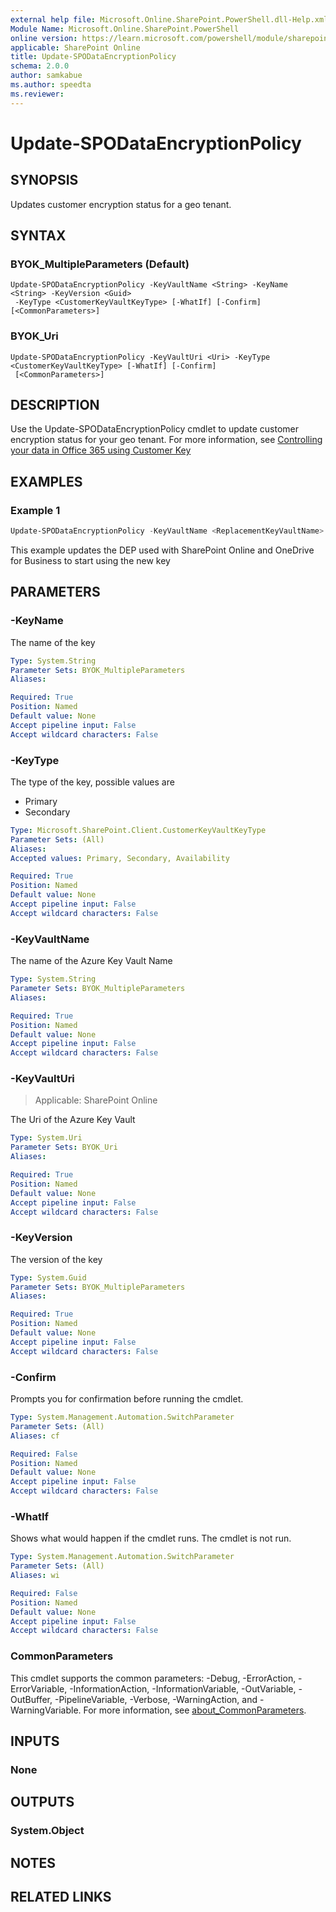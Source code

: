 ```yaml
---
external help file: Microsoft.Online.SharePoint.PowerShell.dll-Help.xml
Module Name: Microsoft.Online.SharePoint.PowerShell
online version: https://learn.microsoft.com/powershell/module/sharepoint-online/update-spodataencryptionpolicy
applicable: SharePoint Online
title: Update-SPODataEncryptionPolicy
schema: 2.0.0
author: samkabue
ms.author: speedta
ms.reviewer:
---
```


# Update-SPODataEncryptionPolicy

## SYNOPSIS

Updates customer encryption status for a geo tenant.

## SYNTAX

### BYOK_MultipleParameters (Default)

```
Update-SPODataEncryptionPolicy -KeyVaultName <String> -KeyName <String> -KeyVersion <Guid>
 -KeyType <CustomerKeyVaultKeyType> [-WhatIf] [-Confirm] [<CommonParameters>]
```

### BYOK_Uri

```
Update-SPODataEncryptionPolicy -KeyVaultUri <Uri> -KeyType <CustomerKeyVaultKeyType> [-WhatIf] [-Confirm]
 [<CommonParameters>]
```

## DESCRIPTION

Use the Update-SPODataEncryptionPolicy cmdlet to update customer encryption status for your geo tenant.
For more information, see [Controlling your data in Office 365 using Customer Key](/microsoft-365/compliance/controlling-your-data-using-customer-key)

## EXAMPLES

### Example 1

```powershell
Update-SPODataEncryptionPolicy -KeyVaultName <ReplacementKeyVaultName> -KeyName <ReplacementKeyName> -KeyVersion <ReplacementKeyVersion> -KeyType Primary
```

This example updates the DEP used with SharePoint Online and OneDrive for Business to start using the new key

## PARAMETERS

### -KeyName

The name of the key

```yaml
Type: System.String
Parameter Sets: BYOK_MultipleParameters
Aliases:

Required: True
Position: Named
Default value: None
Accept pipeline input: False
Accept wildcard characters: False
```

### -KeyType

The type of the key, possible values are

- Primary
- Secondary

```yaml
Type: Microsoft.SharePoint.Client.CustomerKeyVaultKeyType
Parameter Sets: (All)
Aliases:
Accepted values: Primary, Secondary, Availability

Required: True
Position: Named
Default value: None
Accept pipeline input: False
Accept wildcard characters: False
```

### -KeyVaultName

The name of the Azure Key Vault Name

```yaml
Type: System.String
Parameter Sets: BYOK_MultipleParameters
Aliases:

Required: True
Position: Named
Default value: None
Accept pipeline input: False
Accept wildcard characters: False
```

### -KeyVaultUri

> Applicable: SharePoint Online

The Uri of the Azure Key Vault

```yaml
Type: System.Uri
Parameter Sets: BYOK_Uri
Aliases:

Required: True
Position: Named
Default value: None
Accept pipeline input: False
Accept wildcard characters: False
```

### -KeyVersion

The version of the key

```yaml
Type: System.Guid
Parameter Sets: BYOK_MultipleParameters
Aliases:

Required: True
Position: Named
Default value: None
Accept pipeline input: False
Accept wildcard characters: False
```

### -Confirm

Prompts you for confirmation before running the cmdlet.

```yaml
Type: System.Management.Automation.SwitchParameter
Parameter Sets: (All)
Aliases: cf

Required: False
Position: Named
Default value: None
Accept pipeline input: False
Accept wildcard characters: False
```

### -WhatIf

Shows what would happen if the cmdlet runs.
The cmdlet is not run.

```yaml
Type: System.Management.Automation.SwitchParameter
Parameter Sets: (All)
Aliases: wi

Required: False
Position: Named
Default value: None
Accept pipeline input: False
Accept wildcard characters: False
```

### CommonParameters

This cmdlet supports the common parameters: -Debug, -ErrorAction, -ErrorVariable, -InformationAction, -InformationVariable, -OutVariable, -OutBuffer, -PipelineVariable, -Verbose, -WarningAction, and -WarningVariable. For more information, see [about_CommonParameters](https://go.microsoft.com/fwlink/?LinkID=113216).

## INPUTS

### None

## OUTPUTS

### System.Object

## NOTES

## RELATED LINKS
